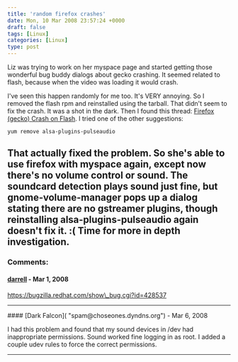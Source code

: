 ```yaml
---
title: 'random firefox crashes'
date: Mon, 10 Mar 2008 23:57:24 +0000
draft: false
tags: [Linux]
categories: [Linux]
type: post
---
```


Liz was trying to work on her myspace page and started getting those wonderful bug buddy dialogs about gecko crashing. It seemed related to flash, because when the video was loading it would crash.

I've seen this happen randomly for me too. It's VERY annoying. So I removed the flash rpm and reinstalled using the tarball. That didn't seem to fix the crash. It was a shot in the dark. Then I found this thread: [Firefox (gecko) Crash on Flash](http://forums.fedoraforum.org/showthread.php?t=171611). I tried one of the other suggestions:

`yum remove alsa-plugins-pulseaudio`

That actually fixed the problem. So she's able to use firefox with myspace again, except now there's no volume control or sound. The soundcard detection plays sound just fine, but gnome-volume-manager pops up a dialog stating there are no gstreamer plugins, though reinstalling alsa-plugins-pulseaudio again doesn't fix it. :( Time for more in depth investigation.
---
### Comments:
#### [darrell]( "darrellpf@gmail.com") - <time datetime="2008-03-10 20:46:47">Mar 1, 2008</time>

https://bugzilla.redhat.com/show\_bug.cgi?id=428537
<hr />
#### [Dark Falcon]( "spam@choseones.dyndns.org") - <time datetime="2008-03-15 20:47:03">Mar 6, 2008</time>

I had this problem and found that my sound devices in /dev had inappropriate permissions. Sound worked fine logging in as root. I added a couple udev rules to force the correct permissions.
<hr />
